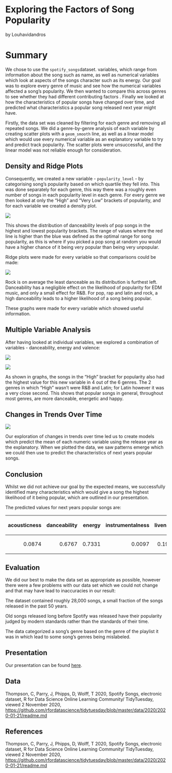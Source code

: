 Exploring the Factors of Song Popularity
================
by Louhavidandros

# Summary

We chose to use the `spotify_songs`dataset. variables, which range from
information about the song such as name, as well as numerical variables
which look at aspects of the songs character such as its energy. Our
goal was to explore every genre of music and see how the numerical
variables affected a song’s popularity. We then wanted to compare this
across genres to see whether they had different contributing factors .
Finally we looked at how the characteristics of popular songs have
changed over time, and predicted what characteristics a popular song
released next year might have.

Firstly, the data set was cleaned by filtering for each genre and
removing all repeated songs. We did a genre-by-genre analysis of each
variable by creating scatter plots with a `geom_smooth` line, as well as
a linear model which would use every numerical variable as an
explanatory variable to try and predict track popularity. The scatter
plots were unsuccessful, and the linear model was not reliable enough
for consideration.

## Density and Ridge Plots

Consequently, we created a new variable - `popularity_level` - by
categorising song’s popularity based on which quartile they fell into.
This was done separately for each genre, this way there was a roughly
even number of songs in each popularity level in each genre. For every
genre we then looked at only the “High” and “Very Low” brackets of
popularity, and for each variable we created a density plot.

![](README_files/figure-gfm/pop-density-example-1.png)<!-- -->

This shows the distribution of danceability levels of pop songs in the
highest and lowest popularity brackets. The range of values where the
red line is higher than the blue was defined as the optimal range for
song popularity, as this is where if you picked a pop song at random you
would have a higher chance of it being very popular than being very
unpopular.

Ridge plots were made for every variable so that comparisons could be
made:

![](README_files/figure-gfm/ridge-plot-1.png)<!-- -->

Rock is on average the least danceable as its distribution is furthest
left. Danceability has a negligible effect on the likelihood of
popularity for EDM music, and only a small effect for R\&B. For pop, rap
and latin and rock, a high danceability leads to a higher likelihood of
a song being popular.

These graphs were made for every variable which showed useful
information.

## Multiple Variable Analysis

After having looked at individual variables, we explored a combination
of variables - danceability, energy and valence:

![](README_files/figure-gfm/pop-multiple-variable-analysis-1-1.png)<!-- -->

![](README_files/figure-gfm/multiple-variable-analysis-2-1.png)<!-- -->

As shown in graphs, the songs in the “High” bracket for popularity also
had the highest value for this new variable in 4 out of the 6 genres.
The 2 genres in which “High” wasn’t were R\&B and Latin; for Latin
however it was a very close second. This shows that popular songs in
general, throughout most genres, are more danceable, energetic and
happy.

## Changes in Trends Over Time

![](README_files/figure-gfm/Timeline-1.png)<!-- -->

Our exploration of changes in trends over time led us to create models
which predict the mean of each numeric variable using the release year
as the explanatory. When we plotted the data, we saw patterns emerge
which we could then use to predict the characteristics of next years
popular songs.

## Conclusion

Whilst we did not achieve our goal by the expected means, we
successfully identified many characteristics which would give a song the
highest likelihood of it being popular, which are outlined in our
presentation.

The predicted values for next years popular songs are:

<table>

<thead>

<tr>

<th style="text-align:right;">

acousticness

</th>

<th style="text-align:right;">

danceability

</th>

<th style="text-align:right;">

energy

</th>

<th style="text-align:right;">

instrumentalness

</th>

<th style="text-align:right;">

liveness

</th>

<th style="text-align:right;">

valence

</th>

</tr>

</thead>

<tbody>

<tr>

<td style="text-align:right;">

0.0874

</td>

<td style="text-align:right;">

0.6767

</td>

<td style="text-align:right;">

0.7331

</td>

<td style="text-align:right;">

0.0097

</td>

<td style="text-align:right;">

0.1967

</td>

<td style="text-align:right;">

0.8828

</td>

</tr>

</tbody>

</table>

## Evaluation

We did our best to make the data set as appropriate as possible, however
there were a few problems with our data set which we could not change
and that may have lead to inaccuracies in our result:

The dataset contained roughly 28,000 songs, a small fraction of the
songs released in the past 50 years.

Old songs released long before Spotify was released have their
popularity judged by modern standards rather than the standards of their
time.

The data categorized a song’s genre based on the genre of the playlist
it was in which lead to some song’s genres being mislabeled.

## Presentation

Our presentation can be found [here](presentation/presentation.html).

## Data

Thompson, C, Parry, J, Phipps, D, Wolff, T 2020, Spotify Songs,
electronic dataset, R for Data Science Online Learning Community/
TidyTuesday, viewed 2 November 2020,
<https://github.com/rfordatascience/tidytuesday/blob/master/data/2020/2020-01-21/readme.md>

## References

Thompson, C, Parry, J, Phipps, D, Wolff, T 2020, Spotify Songs,
electronic dataset, R for Data Science Online Learning Community/
TidyTuesday, viewed 2 November 2020,
<https://github.com/rfordatascience/tidytuesday/blob/master/data/2020/2020-01-21/readme.md>
